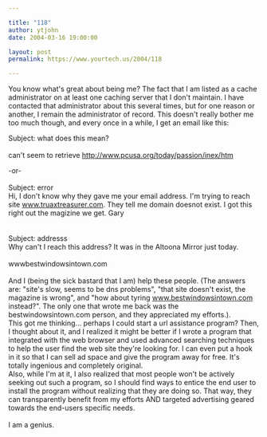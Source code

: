 ```yaml
---

title: "118"
author: ytjohn
date: 2004-03-16 19:00:00

layout: post
permalink: https://www.yourtech.us/2004/118

---
```

You know what's great about being me?  The fact that I am listed as a cache administrator on at least one caching server that I don't maintain.  I have contacted that administrator about this several times, but for one reason or another, I remain the administrator of record.  This doesn't really bother me too much though, and every once in a while, I get an email like this:<br />

Subject: what does this mean?<br />
<br />
can't seem to retrieve http://www.pcusa.org/today/passion/inex/htm<br />

-or-<br />
<br />
Subject: error<br />
Hi,
I don't know why they gave me your email address. I'm trying to reach site www.truaxtreasurer.com. They tell me domain doesnot exist. I got this right out the magizine we get. Gary<br />
<br />
<br />
Subject: addresss<br />
Why can't I reach  this address? It was in the Altoona Mirror just today.<br />
<br />
wwwbestwindowsintown.com<br />
<br />
And I (being the sick bastard that I am) help these people.  (The answers are: "site's slow, seems to be dns problems", "that site doesn't exist, the magazine is wrong", and "how about tyring www.bestwindowsintown.com instead?".  The only one that wrote me back was the bestwindowsintown.com person, and they appreciated my efforts.).<br />
This got me thinking... perhaps I could start a url assistance program?  Then, I thought about it, and I realized it might be better if I wrote a program that integrated with the web browser and used advanced searching techniques to help the user find the web site they're looking for.  I can even put a hook in it so that I can sell ad space and give the program away for free.  It's totally ingenious and completely original. <br />
Also, while I'm at it, I also realized that most people won't be actively seeking out such a program, so I should find ways to entice the end user to install the program without realizing that they are doing so.   That way, they can transparently benefit from my efforts AND targeted advertising geared towards the end-users specific needs.
<br />
<br />
I am a genius.

